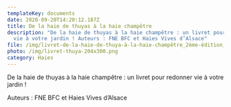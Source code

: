 ```yaml
---
templateKey: documents
date: 2020-09-20T14:20:12.187Z
title: De la haie de thuyas à la haie champêtre
description: "De la haie de thuyas à la haie champêtre : un livret pour redonner
  vie à votre jardin ! Auteurs : FNE BFC et Haies Vives d’Alsace"
file: /img/livret-de-la-haie-de-thuya-à-la-haie-champêtre_2ème-édition_planches.pdf
photo: /img/livret-thuya-204x300.png
category: Haies
---
```

De la haie de thuyas à la haie champêtre : un livret pour redonner vie à votre jardin ! 

Auteurs : FNE BFC et Haies Vives d’Alsace